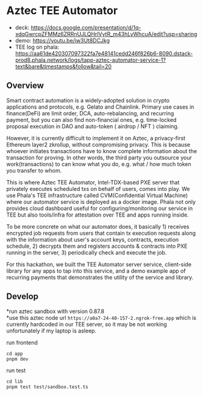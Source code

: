 # Aztec TEE Automator

- deck: https://docs.google.com/presentation/d/1q-xdqGwrcpZFMMz6ZRRnUJLQHrlVytR_m43hLyWhcuA/edit?usp=sharing  
- demo: https://youtu.be/iw3Ut8DCJkg   
- TEE log on phala: https://aa61de420307097322fa7e48141cedd246f826b6-8090.dstack-prod8.phala.network/logs/tapp-aztec-automator-service-1?text&bare&timestamps&follow&tail=20

## Overview 
Smart contract automation is a widely-adopted solution in crypto applications and protocols, e.g. Gelato and Chainlink. Primary use cases in finance(DeFi) are limit order, DCA, auto-rebalancing, and recurring payment, but you can also find non-financial ones, e.g.  time-locked proposal execution in DAO and auto-token ( airdrop / NFT ) claiming.  

However, it is currently difficult to implement it on Aztec, a privacy-first Ethereum layer2 zkrollup, without compromising privacy. This is because whoever initiates transactions have to know complete information about the transaction for proving. In other words, the third party you outsource your work(transactions) to can know what you do, e.g. what / how much token you transfer to whom. 

This is where Aztec TEE Automator, Intel-TDX-based PXE server that privately executes scheduled txs on behalf of users, comes into play. We use Phala's TEE infrastructure called CVM(Confidential Virtual Machine) where our automator service is deployed as a docker image. Phala not only provides cloud dashboard useful for configuring/monitoring our service in TEE but also tools/infra for attestation over TEE and apps running inside.

To be more concrete on what our automator does, it basically 1) receives encrypted job requests from users that contain tx execution requests along with the information about user's account keys, contracts, execution schedule, 2) decrypts them and registers accounts & contracts into PXE running in the server, 3) periodically check and execute the job. 

For this hackathon, we built the TEE Automator server service, client-side library for any apps to tap into this service, and a demo example app of recurring payments that demonstrates the utility of the service and library. 


## Develop

*run aztec sandbox with version 0.87.8   
*use this aztec node url `https://a0a7-24-40-157-2.ngrok-free.app` which is currently hardcoded in our TEE server, so it may be not working unfortunately if my laptop is asleep. 

run frontend
```shell
cd app
pnpm dev
```

run test
```shell
cd lib
pnpm test test/sandbox.test.ts
```
